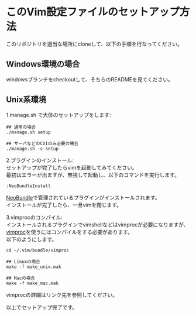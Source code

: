 # このVim設定ファイルのセットアップ方法
このリポジトリを適当な場所にcloneして、以下の手順を行なってください。

## Windows環境の場合
windowsブランチをcheckoutして、そちらのREADMEを見てください。

## Unix系環境

1.manage.sh で大体のセットアップをします:

    ## 通常の場合
    ./manage.sh setup
    
    ## サーバなどのCUIのみ必要の場合
    ./manage.sh -c setup

2.プラグインのインストール:  
セットアップが完了したらvimを起動してみてください。  
最初はエラーが出ますが、無視して起動し、以下のコマンドを実行します。

    :NeoBundleInstall

[NeoBundle](https://github.com/Shougo/neobundle.vim)で管理されているプラグインがインストールされます。  
インストールが完了したら、一旦vimを閉じます。

3.vimprocのコンパイル:  
インストールされるプラグインでvimshellなどはvimprocが必要になりますが、  
[vimproc](https://github.com/Shougo/vimproc)を使うにはコンパイルをする必要があります。  
以下のようにします。

    cd ~/.vim/bundle/vimproc
    
    ## Linuxの場合
    make -f make_unix.mak
    
    ## Macの場合
    make -f make_mac.mak

vimprocの詳細はリンク先を参照してください。

以上でセットアップ完了です。
